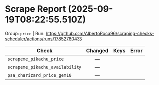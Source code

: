 # Scrape Report (2025-09-19T08:22:55.510Z)

Group: `price`  |  Run: https://github.com/AlbertoRoca96/scraping-checks-scheduler/actions/runs/17852780433

| Check | Changed | Keys | Error |
|---|:---:|:--|:--|
| `scrapeme_pikachu_price` | — |  |  |
| `scrapeme_pikachu_availability` | — |  |  |
| `psa_charizard_price_gem10` | — |  |  |
